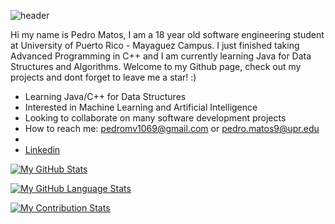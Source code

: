 ![header](https://user-images.githubusercontent.com/62779236/169747846-ab630673-9319-40eb-9d19-b9bd3a0f5d79.png)


Hi my name is Pedro Matos, I am a 18 year old software engineering student at University of Puerto Rico - Mayaguez Campus. I just finished taking Advanced Programming in C++ and I am currently learning Java for Data Structures and Algorithms. Welcome to my Github page, check out my projects and dont forget to leave me a star! :)


* Learning Java/C++ for Data Structures
* Interested in Machine Learning and Artificial Intelligence
* Looking to collaborate on many software development projects
* How to reach me: pedromv1069@gmail.com or pedro.matos9@upr.edu
* 
* [Linkedin](https://www.linkedin.com/in/pedro-matos-5a351b209/)

[![My GitHub Stats](https://github-readme-stats.vercel.app/api/?username=sotam1069&count_private=true&theme=react&showicons=true)]()

[![My GitHub Language Stats](https://github-readme-stats.vercel.app/api/top-langs/?username=sotam1069&langs_count=5&theme=react)]()

[![My Contribution Stats](https://github-contribution-stats.vercel.app/api/?username=nmasi322)](https://github.com/YOUR_USERNAME/github-contribution-stats/)
